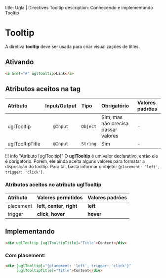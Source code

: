 title: Ugla | Directives Tooltip
description: Conhecendo e implementando Tooltip

# Tooltip
A diretiva **tooltip** deve ser usada para criar visualizações de titles.

## Ativando
```html
<a href="#" uglTooltip>Link</a>
```

## Atributos aceitos na tag
Atributo        | Input/Output   | Tipo       | Obrigatório                         | Valores padrões
:-------------- | :------------: | :----------| :---------------------------------- | :-------------
uglTooltip      | `@Input`       | `Object`   | Sim, mas não precisa passar valores | -
uglTooltipTitle | `@Input`       | `String`   | Sim                                 | -


!!! info "Atributo [uglTooltip]"
  O **uglTooltip** é um valor declarativo, então ele é obrigatório. Porém, ele ainda aceita alguns valores para formatar a disposição do tooltip.
  Para tal, basta informar o objeto: `{placement: 'left', trigger: 'click'}`.

### Atributos aceitos no atributo uglTooltip
Atributo        | Valores permitidos              | Valores padrões
:-------------- | :------------------------------ | :--------------
placement       | **left**, **center**, **right** | **left**
trigger         | **click**, **hover**            | **hover**

## Implementando

```html
<div uglTooltip [uglTooltipTitle]="Title">Content</div>
```

### Com placement:

```html
<div [uglTooltip]="{placement: 'left', trigger: 'click'}"
     [uglTooltipTitle]="Title">Content</div>
```
